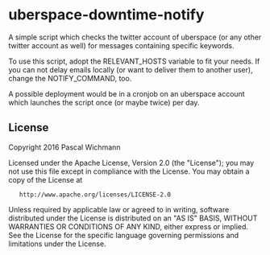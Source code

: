 uberspace-downtime-notify
=========================

A simple script which checks the twitter account of uberspace (or any other twitter account as well) for messages containing specific keywords.

To use this script, adopt the RELEVANT_HOSTS variable to fit your needs. If you can not delay emails locally (or want to deliver them to another user), change the NOTIFY_COMMAND, too.

A possible deployment would be in a cronjob on an uberspace account which launches the script once (or maybe twice) per day.


License
-------

Copyright 2016 Pascal Wichmann

   Licensed under the Apache License, Version 2.0 (the "License");
   you may not use this file except in compliance with the License.
   You may obtain a copy of the License at

       http://www.apache.org/licenses/LICENSE-2.0

   Unless required by applicable law or agreed to in writing, software
   distributed under the License is distributed on an "AS IS" BASIS,
   WITHOUT WARRANTIES OR CONDITIONS OF ANY KIND, either express or implied.
   See the License for the specific language governing permissions and
   limitations under the License.
